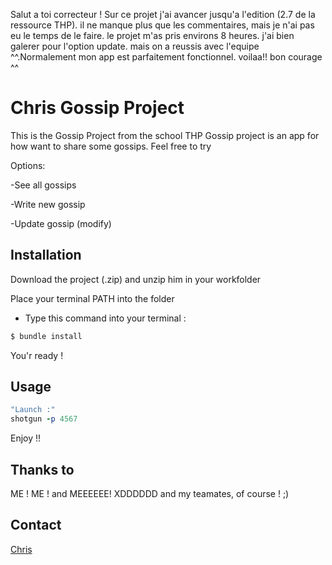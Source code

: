 Salut a toi correcteur ! Sur ce projet j'ai avancer jusqu'a l'edition (2.7 de la ressource THP). il ne manque plus que les commentaires, mais je n'ai pas eu le temps de le faire. le projet m'as pris environs 8 heures. j'ai bien galerer pour l'option update. mais on a reussis avec l'equipe ^^.Normalement mon app est parfaitement fonctionnel. 
voilaa!! bon courage ^^






# Chris Gossip Project

This is the Gossip Project from the school THP
Gossip project is an app for how want to share some gossips.
Feel free to try

Options:

-See all gossips

-Write new gossip

-Update gossip (modify)

## Installation

Download the project (.zip) and unzip him in your workfolder

Place your terminal PATH into the folder

-  Type this command into your terminal :
```ruby
$ bundle install
```
You'r ready !

## Usage

```ruby
"Launch :"
shotgun -p 4567
```
Enjoy !!

## Thanks to
ME ! ME ! and MEEEEEE! XDDDDDD
and my teamates, of course ! ;)

## Contact
[Chris](https://www.facebook.com/chris.boyer.7359)
